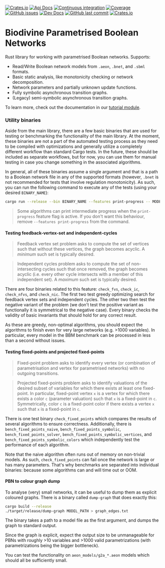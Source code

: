 [![Crates.io](https://img.shields.io/crates/v/biodivine-lib-param-bn?style=flat-square)](https://crates.io/crates/biodivine-lib-param-bn) [![Api Docs](https://img.shields.io/badge/docs-api-yellowgreen?style=flat-square)](https://docs.rs/biodivine-lib-param-bn/) [![Continuous integration](https://img.shields.io/github/workflow/status/sybila/biodivine-lib-param-bn/build?style=flat-square)](https://github.com/sybila/biodivine-lib-param-bn/actions?query=workflow%3Abuild) [![Coverage](https://img.shields.io/codecov/c/github/sybila/biodivine-lib-param-bn?style=flat-square)](https://codecov.io/gh/sybila/biodivine-lib-param-bn) [![GitHub issues](https://img.shields.io/github/issues/sybila/biodivine-lib-param-bn?style=flat-square)](https://github.com/sybila/biodivine-lib-param-bn/issues) [![Dev Docs](https://img.shields.io/badge/docs-dev-orange?style=flat-square)](https://biodivine.fi.muni.cz/docs/biodivine-lib-param-bn/latest/) [![GitHub last commit](https://img.shields.io/github/last-commit/sybila/biodivine-lib-param-bn?style=flat-square)](https://github.com/sybila/biodivine-lib-param-bn/commits/master) [![Crates.io](https://img.shields.io/crates/l/biodivine-lib-param-bn?style=flat-square)](https://github.com/sybila/biodivine-lib-param-bn/blob/master/LICENSE)

# Biodivine Parametrised Boolean Networks

Rust library for working with parametrised Boolean networks. Supports: 
 - Read/Write Boolean network models from `.aeon`, `.bnet`, and `.sbml` formats.
 - Basic static analysis, like monotonicity checking or network decomposition.
 - Network parameters and partially unknown update functions.
 - Fully symbolic asynchronous transition graphs.
 - (Legacy) semi-symbolic asynchronous transition graphs.

To learn more, check out the documentation in our [tutorial module](https://docs.rs/biodivine-lib-param-bn/latest/biodivine_lib_param_bn/tutorial/index.html). 

### Utility binaries

Aside from the main library, there are a few basic binaries that are used for
testing or benchmarking the functionality of the main library. At the moment,
these binaries are not a part of the automated testing process as they need
to be compiled with optimizations and generally utilize a completely different
workflow than standard Cargo tests. In the future, these should be included
as separate workflows, but for now, you can use them for manual testing in
case you change something in the associated algorithms.

In general, all of these binaries assume a single argument and that is 
a path to a Boolean network file in any of the supported formats (however,
`.bnet` is not recommended for tests that involve regulation monotonicity).
As such, you can run the following command to execute any of the tests 
(using your desired `BINARY_NAME`):

```bash
cargo run --release --bin BINARY_NAME --features print-progress -- MODEL_PATH
```

> Some algorithms can print intermediate progress when the `print-progress`
> feature flag is active. If you don't want this behaviour, remove 
> `--features print-progress` from the command.

#### Testing feedback-vertex-set and independent-cycles

> Feedback vertex set problem asks to compute the set of vertices such that
> without these vertices, the graph becomes acyclic. A *minimum* such set is
> typically desired.

> Independent cycles problem asks to compute the set of non-intersecting 
> cycles such that once removed, the graph becomes acyclic (i.e. every
> other cycle intersects with a member of this independent set). A *maximum* such
> set is typically desired.

There are four binaries related to this feature: `check_fvs`, `check_ic`,
`check_nfvs`, and `check_nic`. The first two test greedy optimizing search
for feedback vertex sets and independent cycles. The other two then test
the negative variant of the problem (we don't test the positive variant
as functionally it is symmetrical to the negative case). Every binary
checks the validity of basic invariants that should hold for any 
correct result.

As these are greedy, non-optimal algorithms, you should expect
the algorithms to finish even for very large networks (e.g. >1000 variables).
In particular, every model in the BBM benchmark can be processed in less than
a second without issues.

#### Testing fixed-points and projected fixed-points

> Fixed-point problem asks to identify every vertex (or combination of 
> parametrisation and vertex for parametrised networks) with no outgoing 
> transitions.

> Projected fixed-points problem asks to identify valuations of the desired
> subset of variables for which there exists at least one fixed-point. In 
> particular, fixed-point vertex `x` is a vertex for which there exists a
> color `c` (parameter valuation) such that `x` is a fixed-point in `c`.
> Symmetrically, color `c` is a fixed-point color if there exists a vertex
> `x` such that `x` is a fixed-point in `c`.

There is one test binary `check_fixed_points` which compares the results of
several algorithms to ensure correctness. Additionally, there is 
`bench_fixed_points_naive`, `bench_fixed_points_symbolic`, `bench_fixed_points_solver`, 
`bench_fixed_points_symbolic_vertices`, and 
`bench_fixed_points_symbolic_colors` which independently test the performance
of each algorithm.

Note that the naive algorithm often runs out of memory on non-trivial models.
As such, `check_fixed_points` can fail once the network is large or has many 
parameters. That's why benchmarks are separated into individual binaries: 
because some algorithms can and will time out or OOM.

#### PBN to colour graph dump

To analyse (very) small networks, it can be useful to 
dump them as explicit coloured graphs. There is a binary called `dump-graph`
that does exactly this:

```bash
cargo build --release
./target/release/dump-graph MODEL_PATH > graph_edges.txt
```
The binary takes a path to a model file as the first argument, and dumps
the graph to standard output.

Since the graph is explicit, expect the output size to be unmanageable
for PBNs with roughly >10 variables and >1000 valid parametrizations 
(with parametrizations being the bigger bottleneck).

You can test the functionality on `aeon_models/g2a_*.aeon` models which
should all be sufficiently small.   